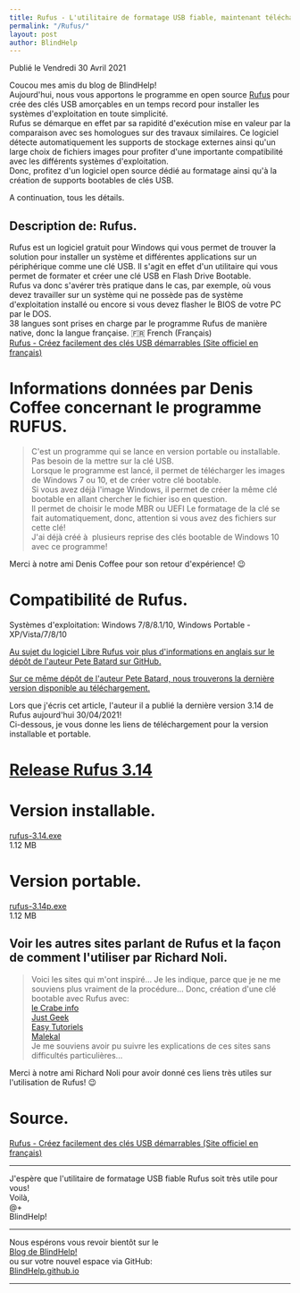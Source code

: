 ```yaml
---
title: Rufus - L'utilitaire de formatage USB fiable, maintenant télécharge aussi des isos de Windows 8.1 et 10
permalink: "/Rufus/"
layout: post
author: BlindHelp
---
```


<footer>Publié le Vendredi 30 Avril 2021</footer>


Coucou mes amis du blog de BlindHelp!  
Aujourd'hui, nous vous apportons le programme en open source [Rufus](https://rufus.ie/fr/) pour crée des clés USB amorçables en un temps record pour installer les systèmes d'exploitation en toute simplicité.  
Rufus se démarque en effet par sa rapidité d'exécution mise en valeur par la comparaison avec ses homologues sur des travaux similaires. Ce logiciel détecte automatiquement les supports de stockage externes ainsi qu'un large choix de fichiers images pour profiter d'une importante compatibilité avec les différents systèmes d'exploitation.  
Donc, profitez d'un logiciel open source dédié au formatage ainsi qu'à la création de supports bootables de clés USB.  

A continuation, tous les détails.  

## Description de: Rufus.

Rufus est un logiciel gratuit pour Windows qui vous permet de trouver la solution pour installer un système et différentes applications sur un périphérique comme une clé USB. Il s'agit en effet d'un utilitaire qui vous permet de formater et créer une clé USB en Flash Drive Bootable.  
Rufus va donc s'avérer très pratique dans le cas, par exemple, où vous devez travailler sur un système qui ne possède pas de système d'exploitation installé ou encore si vous devez flasher le BIOS de votre PC par le DOS.  
38 langues sont prises en charge par le programme Rufus de manière native, donc  la langue française. 🇫🇷 French (Français)  
[Rufus - Créez facilement des clés USB démarrables (Site officiel en français)](https://rufus.ie/fr/)  

# Informations données par Denis Coffee concernant le programme RUFUS.

> C'est un programme qui se lance en version portable ou installable.  
Pas besoin de la mettre sur la clé USB.  
Lorsque le programme est lancé, il permet de télécharger les images de Windows 7 ou 10, et de créer votre clé bootable.  
Si vous avez déjà l'image Windows, il permet de créer la même clé bootable en allant chercher le fichier iso en question.  
Il permet de choisir le mode MBR ou UEFI
Le formatage de la clé se fait automatiquement, donc, attention si vous avez des fichiers sur cette clé!  
J'ai déjà créé à  plusieurs reprise des clés bootable de Windows 10 avec ce programme! 


Merci à notre ami Denis Coffee pour son retour d'expérience! 😉  

# Compatibilité de Rufus.

Systèmes d'exploitation: Windows 7/8/8.1/10, Windows Portable - XP/Vista/7/8/10  

[Au sujet du logiciel Libre Rufus voir plus d'informations en anglais sur le dépôt de l'auteur Pete Batard sur GitHub.](https://github.com/pbatard/rufus/)  

[Sur ce même dépôt de l'auteur Pete Batard, nous trouverons la dernière version disponible au téléchargement.](https://github.com/pbatard/rufus/releases/)  

Lors que j'écris cet article, l'auteur il a publié la dernière version 3.14 de Rufus aujourd'hui 30/04/2021!  
Ci-dessous, je vous donne les liens de téléchargement pour la version installable et portable.  

# [Release Rufus 3.14](https://github.com/pbatard/rufus/releases/tag/v3.14)  

# Version installable.

[rufus-3.14.exe](https://github.com/pbatard/rufus/releases/download/v3.14/rufus-3.14.exe)  
1.12 MB  

# Version portable.

[rufus-3.14p.exe](https://github.com/pbatard/rufus/releases/download/v3.14/rufus-3.14p.exe)  
1.12 MB  

## Voir les autres sites parlant de Rufus et la façon de comment l'utiliser par Richard Noli.

> Voici les sites qui m'ont inspiré... Je les indique, parce que je ne me souviens plus vraiment de la procédure... Donc, création d'une clé bootable avec Rufus avec:  
[le Crabe info](https://lecrabeinfo.net/creer-une-cle-usb-bootable-avec-rufus.html)  
[Just Geek](https://www.justgeek.fr/comment-creer-facilement-une-cle-usb-bootable-avec-rufus-58546/)  
[Easy Tutoriels](https://www.easytutoriel.com/creer-cle-usb-windows-10-bootable-rufus.html)  
[Malekal](https://www.malekal.com/creer-une-cle-usb-bootable-avec-rufus/)  
Je me souviens avoir pu suivre les explications de ces sites sans difficultés particulières...  


Merci à notre ami  Richard Noli pour avoir donné ces liens très utiles sur l'utilisation de Rufus! 😉  

# Source.

[Rufus - Créez facilement des clés USB démarrables (Site officiel en français)](https://rufus.ie/fr/)  

---

J'espère que l'utilitaire de formatage USB fiable Rufus soit  très utile pour vous!  
Voilà,  
@+  
BlindHelp!  

---

Nous espérons vous revoir bientôt sur le  
[Blog de BlindHelp!](http://blindhelp.blogspot.fr/)  
ou sur votre nouvel espace via GitHub:  
[BlindHelp.github.io](https://blindhelp.github.io)  

---